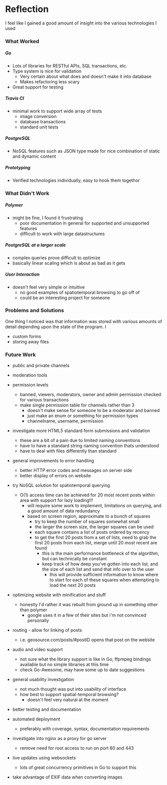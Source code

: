 # Reflection

I feel like I gained a good amount of insight into the various technologies I used

### What Worked

##### Go
- Lots of libraries for RESTful APIs, SQL transactions, etc.
- Type system is nice for validation
	- Very certain about what does and doesn't make it into database
	- Makes refactoring less scary
- Great support for testing

##### Travis CI
- minimal work to support wide array of tests
	- image conversion
	- database transactions
	- standard unit tests

##### PostgreSQL
- NoSQL features such as JSON type made for nice combination of static and dynamic content


##### Prototyping
- Verified technologies individually, easy to hook them togethor


### What Didn't Work

##### Polymer
- might be fine, I found it frustrating
	- poor documentation in general for supported and unsupported features
	- difficult to work with large datastructures

##### PostgreSQL at a larger scale
- complex queries prove difficult to optimize
- basically linear scaling which is about as bad as it gets

##### User Interaction
- doesn't feel very simple or intuitive
	- no good examples of spatiotemporal browsing to go off of
	- could be an interesting project for someone

### Problems and Solutions

One thing I noticed was that information was stored with various amounts of detail depending upon the state of the program. I 

- custom forms
- storing away files

### Future Work

- public and private channels

- moderation tools
- permission levels
	- banned, viewers, moderators, owner and admin permission checked for various transactions
	- make single permission table for channels rather than 3
		- doesn't make sense for someone to be a moderator and banned
		- just make an enum or something for permission types
		- channelname, username, permission

- investigate more HTML5 standard form submissions and validation
	- these are a bit of a pain due to limited naming conventions
	- have to have a standard string naming convention thats understood
	- have to deal with files differently than standard

- general improvements to error handling
	- better HTTP error codes and messages on server side
	- better display of errors on website

- try NoSQL solution for spatiotemporal querying
	- O(1) access time can be achieved for 20 most recent posts within area with support for lazy loading!!!
		- will require some work to implement, limitations on querying, and a good amount of data redundancy
		- based on screen region, approximate to a bunch of squares
			- try to keep the number of squares somewhat small
			- the larger the screen size, the larger squares can be used
			- each square contains a list of posts ordered by recency
			- to get the first 20 posts from a set of lists, need to grab the first 20 posts from each list, merge until 20 most recent are found
				- this is the main performance bottleneck of the algorithm, but can technically be constant
				- keep track of how deep you've gotten into each list, and the size of each list and send that info over to the user
					- this will provide sufficient information to know where to start for each of these squares when attempting to load the next 20 posts

- optimizing website with minification and stuff
	- honestly I'd rather it was rebuilt from ground up in something other than polymer
		- google uses it in a few of their sites but i'm not convinced personally

- routing - allow for linking of posts
	- i.e. geosource.com/posts/#postID opens that post on the website

- audio and video support
	- not sure what the library support is like in Go, ffpmpeg bindings available but no simple libraries at this time
	- check Go-Awesome, may have some up to date suggestions

- general usability investigation
	- not much thought was put into usability of interface
	- how best to support spatial-temporal browsing?
		- doesn't feel very natural at the moment

- better testing and documentation
- automated deployment
	- preferably with coverage, syntax, documentation requirements

- investigate into nginx as a proxy for go server
	- remove need for root access to run on port 80 and 443

- live updates using websockets
	- lots of great concurrency primitives in Go to support this

- take advantage of EXIF data when converting images
